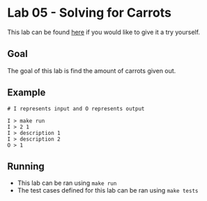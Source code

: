# Lab 05 - Solving for Carrots

This lab can be found [here](https://open.kattis.com/problems/carrots) if you would like to give it a try yourself.

## Goal

The goal of this lab is find the amount of carrots given out.

## Example

```
# I represents input and O represents output

I > make run
I > 2 1
I > description 1
I > description 2
O > 1
```

## Running

- This lab can be ran using `make run`
- The test cases defined for this lab can be ran using `make tests`